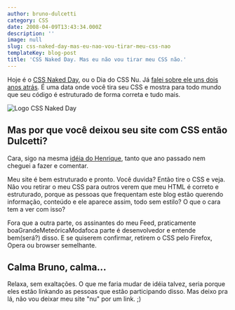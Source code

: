 ```yaml
---
author: bruno-dulcetti
category: CSS
date: 2008-04-09T13:43:34.000Z
description: ''
image: null
slug: css-naked-day-mas-eu-nao-vou-tirar-meu-css-nao
templateKey: blog-post
title: 'CSS Naked Day. Mas eu não vou tirar meu CSS não.'
---
```


Hoje é o <a href="http://naked.dustindiaz.com/">CSS Naked Day</a>, ou o Dia do CSS Nu. Já <a href="/css-naked-day.html">falei sobre ele uns dois anos atrás</a>. É uma data onde você tira seu CSS e mostra para todo mundo que seu código é estruturado de forma correta e tudo mais.

<img src="https://naked.dustindiaz.com/img/naked-day-08.png" alt="Logo CSS Naked Day" />

## Mas por que você deixou seu site com CSS então Dulcetti?

Cara, sigo na mesma <a href="http://revolucao.etc.br/archives/css-naked-day-ou-ficar-pelado-na-frente-do-outro-so-para-mostrar-o-tamanho-do-seu-body/">idéia do Henrique</a>, tanto que ano passado nem cheguei a fazer e comentar.

Meu site é bem estruturado e pronto. Você duvida? Então tire o CSS e veja. Não vou retirar o meu CSS para outros verem que meu HTML é correto e estruturado, porque as pessoas que frequentam este blog estão querendo informação, conteúdo e ele aparece assim, todo sem estilo? O que o cara tem a ver com isso?

Fora que a outra parte, os assinantes do meu Feed, praticamente boaGrandeMeteóricaModafoca parte é desenvolvedor e entende bem(será?) disso. E se quiserem confirmar, retirem o CSS pelo Firefox, Opera ou browser semelhante.

## Calma Bruno, calma...

Relaxa, sem exaltações. O que me faria mudar de idéia talvez, seria porque eles estão linkando as pessoas que estão participando disso. Mas deixo pra lá, não vou deixar meu site "nu" por um link. ;)
